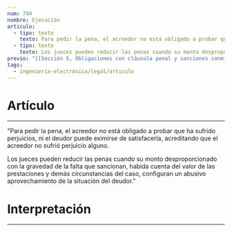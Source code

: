 ```yaml
---
num: 794
nombre: Ejecución
articulo:
  - tipo: texto
    texto: Para pedir la pena, el acreedor no está obligado a probar que ha sufrido perjuicios, ni el deudor puede eximirse de satisfacerla, acreditando que el acreedor no sufrió perjuicio alguno.
  - tipo: texto
    texto: Los jueces pueden reducir las penas cuando su monto desproporcionado con la gravedad de la falta que sancionan, habida cuenta del valor de las prestaciones y demás circunstancias del caso, configuran un abusivo aprovechamiento de la situación del deudor.
previo: "[[Sección 5, Obligaciones con cláusula penal y sanciones conminatorias|Sección 5, Obligaciones con cláusula penal y sanciones conminatorias]]"
tags:
  - ingeniería-electrónica/legal/articulo
---
```

# Artículo
---
"Para pedir la pena, el acreedor no está obligado a probar que ha sufrido perjuicios, ni el deudor puede eximirse de satisfacerla, acreditando que el acreedor no sufrió perjuicio alguno.

Los jueces pueden reducir las penas cuando su monto desproporcionado con la gravedad de la falta que sancionan, habida cuenta del valor de las prestaciones y demás circunstancias del caso, configuran un abusivo aprovechamiento de la situación del deudor."

# Interpretación
---
